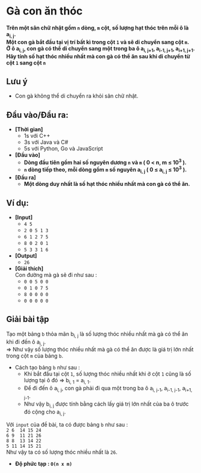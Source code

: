 # Gà con ăn thóc
   **Trên một sân chữ nhật gồm `n` dòng, `m` cột, số lượng hạt thóc trên mỗi ô là a<sub>i, j</sub>.<br>
   Một con gà bắt đầu tại vị trí bất kì trong cột `1` và sẽ di chuyển sang cột `m`.<br>
   Ở ô a<sub>i, j</sub>, con gà có thể di chuyển sang một trong ba ô a<sub>i, j+1</sub>, a<sub>i-1, j+1</sub>, a<sub>i+1, j+1</sub>.<br>
   Hãy tính số hạt thóc nhiều nhất mà con gà có thể ăn sau khi di chuyển từ cột `1` sang cột `n`**
   
## Lưu ý
   - Con gà không thể di chuyển ra khỏi sân chữ nhật.

## Đầu vào/Đầu ra:
- **[Thời gian]**
   - 1s với C++ 
   - 3s với Java và C#
   - 5s với Python, Go và JavaScript
- **[Đầu vào]**
    - **Dòng đầu tiên gồm hai số nguyên dương `n` và `m` ( 0 < n, m ≤ 10<sup>3</sup> ).**
    - **`n` dòng tiếp theo, mỗi dòng gồm `m` số nguyên a<sub>i, j</sub> ( 0 ≤ a<sub>i, j</sub> ≤ 10<sup>3</sup> ).**
- **[Đầu ra]** 
    - **Một dòng duy nhất là số hạt thóc nhiều nhất mà con gà có thể ăn.**

## Ví dụ:
- **[Input]**
   - `4 5`
   - `2 0 5 1 3`
   - `6 1 2 7 5`
   - `8 0 2 0 1`
   - `5 3 3 1 6`
- **[Output]**
   - `26`
- **[Giải thích]**<br>
    Con đường mà gà sẽ đi như sau :
    - `0 0 5 0 0`
    - `0 1 0 7 5`
    - `8 0 0 0 0`
    - `0 0 0 0 0`

## Giải bài tập
   Tạo một bảng `b` thỏa mãn b<sub>i, j</sub> là số lượng thóc nhiều nhất mà gà có thể ăn khi đi đến ô a<sub>i, j</sub>.<br>
   => Như vậy số lượng thóc nhiều nhất mà gà có thể ăn được là giá trị lớn nhất trong cột `m` của bảng `b`.<br>
   - Cách tạo bảng `b` như sau :
      - Khi bắt đầu tại cột `1`, số lượng thóc nhiều nhất khi ở cột `1` cũng là số lượng tại ô đó => b<sub>i, 1</sub> = a<sub>i, 1</sub>.
      - Để đi đến ô a<sub>i, j</sub>, con gà phải đi qua một trong ba ô a<sub>i, j-1</sub>, a<sub>i-1, j-1</sub>, a<sub>i+1, j-1</sub>.
      - Như vậy b<sub>i, j</sub> được tính bằng cách lấy giá trị lớn nhất của ba ô trước đó cộng cho a<sub>i, j</sub>.<br>
   
   Với `input` của đề bài, ta có được bảng `b` như sau :<br>
   `2 6  14 15 24`<br>
   `6 9  11 21 26`<br>
   `8 8  13 14 22`<br>
   `5 11 14 15 21`<br>
   Như vậy ta có số lượng thóc nhiều nhất là `26`.
   - **Độ phức tạp : `O(n x m)`**

